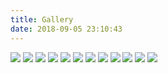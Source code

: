 ```yaml
---
title: Gallery
date: 2018-09-05 23:10:43
---
```


![](/img/1.jpg)
![](/img/2.jpg)
![](/img/3.jpg)
![](/img/4.jpg)
![](/img/5.jpg)
![](/img/6.jpg)
![](/img/7.jpg)
![](/img/8.jpg)
![](/img/9.jpg)
![](/img/10.jpg)
![](/img/11.jpg)
![](/img/12.jpg)
